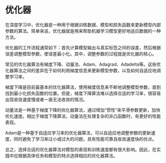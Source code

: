 # 优化器

在深度学习中，优化器是一种用于根据训练数据、模型和损失函数来更新模型内部参数的算法。简单来说，优化器就是用来帮助机器学习模型更好地适应数据的一种方法。

优化器的工作流程通常如下：首先计算模型输出与真实标签之间的误差，然后根据误差调整模型参数，使误差最小化。其中，调整参数的过程就是优化器的核心。

常见的优化器算法有梯度下降、动量法、Adam、Adagrad、Adadelta等。这些优化器算法之间的差异在于如何利用梯度信息来更新模型参数，以及如何自适应地调整学习率。

梯度下降是目前最基本的优化器算法，使用梯度信息来不断地调整模型参数，直到找到最小化损失函数的位置。但是，梯度下降算法难以选择合适的学习率，很容易出现收敛速度慢或者一直无法收敛的情况。

动量法是一种基于梯度下降的优化器算法，通过增加“惯性”来平滑参数更新，加快优化速度。相比于梯度下降算法，动量法在处理复杂的非凸函数时，有更好的性能表现。

Adam是一种基于自适应学习率的优化器算法，可以自适应地调整参数的更新速度，同时避免了学习率过小或过大的问题，具有性能可靠且收敛速度快的优点。

总之，选择合适的优化器算法对模型的表现和训练速度都有很大影响。因此，在实践中应根据具体任务和模型的特点选择相应的优化器算法。